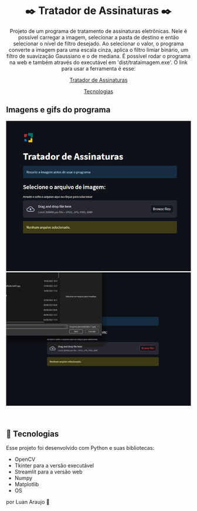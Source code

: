 <h1 align="center"> ✒️ Tratador de Assinaturas ✒️ </h1>

<p align="center">
Projeto de um programa de tratamento de assinaturas eletrônicas. Nele é possível carregar a imagem, selecionar a pasta de destino e então selecionar o nível de filtro desejado. Ao selecionar o valor, o programa converte a imagem para uma escala cinza, aplica o filtro limiar binário, um filtro de suavização Gaussiano e o de mediana. É possível rodar o programa na web e também através do executável em 'dist/trataimagem.exe'. O link para usar a ferramenta é esse:<br/>

<p align="center">
<a  href="https://trataimagem.streamlit.app/">Tratador de Assinaturas</a>
</p>

<p align="center">
  <a href="#-tecnologias">Tecnologias</a>
</p>

## Imagens e gifs do programa

<p align="center">
  <img alt="Web" src="img/web.png">
  <img alt="Programa" src="img/assinatura.gif">

</p>

<br>

## 🚀 Tecnologias

Esse projeto foi desenvolvido com Python e suas bibliotecas:

- OpenCV
- Tkinter para a versão executável
- Streamlit para a versão web
- Numpy
- Matplotlib
- OS

por Luan Araujo :wave:

